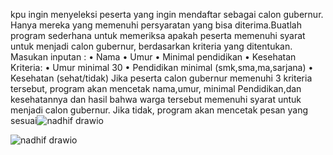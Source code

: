 kpu ingin menyeleksi peserta yang ingin mendaftar sebagai calon gubernur. Hanya mereka yang memenuhi persyaratan yang bisa diterima.Buatlah program sederhana untuk memeriksa apakah peserta memenuhi syarat untuk menjadi calon gubernur, berdasarkan kriteria yang ditentukan. Masukan inputan : • Nama • Umur • Minimal pendidikan • Kesehatan Kriteria:
•	Umur minimal 30
•	Pendidikan minimal (smk,sma,ma,sarjana)
•	Kesehatan (sehat/tidak)
 Jika peserta calon gubernur memenuhi 3 kriteria tersebut, program akan mencetak nama,umur, minimal Pendidikan,dan kesehatannya dan hasil bahwa warga tersebut memenuhi syarat untuk menjadi calon gubernur. Jika tidak, program akan mencetak pesan yang sesuai![nadhif drawio](https://github.com/nadhif234/Nadhif-Nur-Fathin/assets/150643034/8a280c7c-033c-4851-9b34-0687dc62ccd7)

![nadhif drawio](https://github.com/nadhif234/Nadhif-Nur-Fathin/assets/150643034/6dc4fe91-c555-42bf-95df-ce8b66a3deac)
